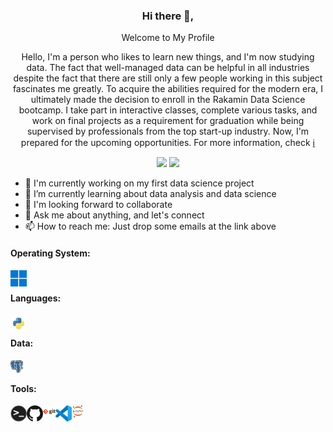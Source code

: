 <div align="center">
<h3>Hi there 👋,</h3>
<p>Welcome to My Profile</p>
<p>Hello, I'm a person who likes to learn new things, and I'm now studying data. The fact that well-managed data can be helpful in all industries despite the fact that there are still only a few people working in this subject fascinates me greatly. To acquire the abilities required for the modern era, I ultimately made the decision to enroll in the Rakamin Data Science bootcamp. I take part in interactive classes, complete various tasks, and work on final projects as a requirement for graduation while being supervised by professionals from the top start-up industry. Now, I'm prepared for the upcoming opportunities. For more information, check <a href="#">ℹ️</a></p>

[![](https://img.shields.io/badge/arifbudiman-0077B5?style=for-the-badge&logo=linkedin&logoColor=white)](https://linkedin.com/in/arif-budiman-382641159)
[![](https://img.shields.io/badge/abudiman357@gmail.com-D14836?style=for-the-badge&logo=gmail&logoColor=white)](https://mail.google.com/mail/u/0/?view=cm&tf=1&fs=1&to=abudiman357@gmail.com)
</div>

- 🔭 I'm currently working on my first data science project
- 🌱 I’m currently learning about data analysis and data science
- 👯 I'm looking forward to collaborate
- 💬 Ask me about anything, and let's connect
- 📫 How to reach me: Just drop some emails at the link above

#### Operating System:
<img align="left" alt="Python" width="26px" src="https://raw.githubusercontent.com/github/explore/80688e429a7d4ef2fca1e82350fe8e3517d3494d/topics/windows/windows.png" />
<br/> 

#### Languages:
<img align="left" alt="Python" width="26px" src="https://raw.githubusercontent.com/github/explore/80688e429a7d4ef2fca1e82350fe8e3517d3494d/topics/python/python.png" />
<br/>  

#### Data: 
<img align="left" height="20" src="https://raw.githubusercontent.com/github/explore/80688e429a7d4ef2fca1e82350fe8e3517d3494d/topics/postgresql/postgresql.png">  
<br />

#### Tools:
<img align="left" alt="Terminal" width="26px" src="https://raw.githubusercontent.com/github/explore/80688e429a7d4ef2fca1e82350fe8e3517d3494d/topics/terminal/terminal.png" />
<img align="left" alt="GitHub" width="26px" src="https://raw.githubusercontent.com/github/explore/78df643247d429f6cc873026c0622819ad797942/topics/github/github.png" />
<img align="left" height="20" src="https://raw.githubusercontent.com/github/explore/80688e429a7d4ef2fca1e82350fe8e3517d3494d/topics/git/git.png">
<img align="left" alt="Visual Studio Code" width="26px" src="https://raw.githubusercontent.com/github/explore/78df643247d429f6cc873026c0622819ad797942/topics/visual-studio-code/visual-studio-code.png" />
<img align="left" height="20" src="https://raw.githubusercontent.com/github/explore/80688e429a7d4ef2fca1e82350fe8e3517d3494d/topics/jupyter-notebook/jupyter-notebook.png">
<br/ >
